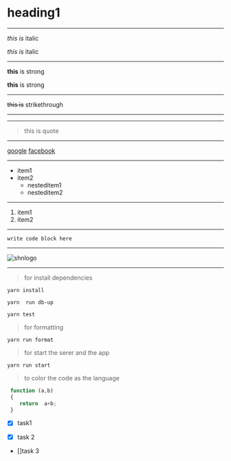  <!--heading-->
# heading1
___
<!--italics-->
*this is*  italic

_this is_ italic
___
<!--strong-->

**this** is strong

__this__ is strong
___
<!--strikethrough-->

~~this is~~ strikethrough

<!--hori\ontal rule-->

----

___

<!--blockquotes-->

> this is  quote
___
<!--links-->

[google](google.com)
[facebook](facebook.com)
___
<!--ul-->

* item1
* item2
   * nesteditem1
   * nesteditem2
___
<!--ol-->

1. item1
2. item2
___
<!--inline code block-->

` write code block here ` 

___

<!--images-->
![shnlogo](imageurl)
___

<!--github markdown-->
>for install dependencies
```terminal
yarn install

yarn  run db-up

yarn test
```

>for formatting
```
yarn run format
```

>for start the serer and the app
```
yarn run start
```

>to color the code as the language 
```javascript
 function (a,b)
 {
    return  a+b;
 }
```
<!--tasklist-->
* [x] task1

* [x] task 2

* []task 3
